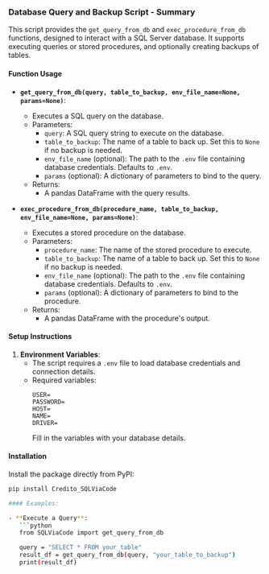 ### Database Query and Backup Script - Summary

This script provides the `get_query_from_db` and `exec_procedure_from_db` functions, designed to interact with a SQL Server database. It supports executing queries or stored procedures, and optionally creating backups of tables.

#### Function Usage

- **`get_query_from_db(query, table_to_backup, env_file_name=None, params=None)`**:
  - Executes a SQL query on the database.
  - Parameters:
    - `query`: A SQL query string to execute on the database.
    - `table_to_backup`: The name of a table to back up. Set this to `None` if no backup is needed.
    - `env_file_name` (optional): The path to the `.env` file containing database credentials. Defaults to `.env`.
    - `params` (optional): A dictionary of parameters to bind to the query.
  - Returns:
    - A pandas DataFrame with the query results.

- **`exec_procedure_from_db(procedure_name, table_to_backup, env_file_name=None, params=None)`**:
  - Executes a stored procedure on the database.
  - Parameters:
    - `procedure_name`: The name of the stored procedure to execute.
    - `table_to_backup`: The name of a table to back up. Set this to `None` if no backup is needed.
    - `env_file_name` (optional): The path to the `.env` file containing database credentials. Defaults to `.env`.
    - `params` (optional): A dictionary of parameters to bind to the procedure.
  - Returns:
    - A pandas DataFrame with the procedure's output.

#### Setup Instructions

1. **Environment Variables**:
   - The script requires a `.env` file to load database credentials and connection details.
   - Required variables:
     ```plaintext
     USER=
     PASSWORD=
     HOST=
     NAME=
     DRIVER=
     ```
     Fill in the variables with your database details. 

#### Installation

Install the package directly from PyPI:

```bash
pip install Credito_SQLViaCode

#### Examples:

- **Execute a Query**:
   ```python
   from SQLViaCode import get_query_from_db

   query = "SELECT * FROM your_table"
   result_df = get_query_from_db(query, "your_table_to_backup")
   print(result_df)

